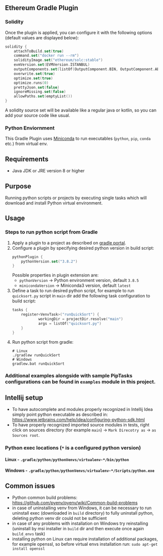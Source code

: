 ## Ethereum  Gradle Plugin

### Solidity

Once the plugin is applied, you can configure it with the following options (default values are displayed below):

```kotlin
solidity {
    attachToBuild.set(true)
    command.set("docker run --rm")
    solidityImage.set("ethereum/solc:stable")
    evmVersion.set(EVMVersion.ISTANBUL)
    outputComponents.set(listOf(OutputComponent.BIN, OutputComponent.ABI))
    overwrite.set(true)
    optimize.set(true)
    optimize.runs(0)
    prettyJson.set(false)
    ignoreMissing.set(false)
    allowPaths.set(emptyList())
}
```
A solidity source set will be available like a regular java or kotlin, so you can add your source code like usual.


### Python Enviornment

This Gradle Plugin uses [Miniconda](https://docs.conda.io/en/latest/miniconda.html)
to run executables (`python`, `pip`, `conda` etc.) from virtual env.  

## Requirements
* Java JDK or JRE version 8 or higher

## Purpose
Running python scripts or projects by executing single tasks which will download and install Python virtual environment.

## Usage

### Steps to run python script from Gradle
1. Apply a plugin to a project as described on [gradle portal](https://plugins.gradle.org/plugin/com.pswidersk.python-plugin).
2. Configure a plugin by specifying desired python version in build script:
    ```kotlin
    pythonPlugin {
        pythonVersion.set("3.8.2")
    }
    ```
    Possible properties in plugin extension are:
    - `pythonVersion` -> Python environment version, default `3.8.5`
    - `minicondaVersion` -> Miniconda3 version, default `latest`
3. Define a task to run desired python script, for example to run `quicksort.py` script in `main` dir add the following task configuration to build script:
    ```kotlin
    tasks {
        register<VenvTask>("runQuickSort") {
                workingDir = projectDir.resolve("main")
                args = listOf("quicksort.py")
        }
    }
    ```
4. Run python script from gradle:
    ```shell script
    # Linux
    ./gradlew runQuickSort
    # Windows
    gradlew.bat runQuickSort
    ```

### Additional examples alongside with sample PipTasks configurations can be found in `examples` module in this project. 

## Intellij setup
* To have autocomplete and modules properly recognized in Intellij Idea simply point python executable as described in: 
https://www.jetbrains.com/help/idea/configuring-python-sdk.html
* To have properly recognized imported source modules in tests, right click on sources directory (for example `main`) -> `Mark Direcotry as` -> `as Sources root`.

### Python exec locations (`*` is a configured python version)

#### Linux - `.gradle/python/pythonVenvs/virtualenv-*/bin/python`

#### Windows - `.gradle/python/pythonVenvs/virtualenv-*/Scripts/python.exe`

## Common issues
* Python common build problems: https://github.com/pyenv/pyenv/wiki/Common-build-problems
* in case of uninstalling venv from Windows, it can be necessary to run uninstall exec (downloaded in `build` directory) to fully uninstall python, 
deleting python venv dir could not be sufficient
* in case of any problems with installation on Windows try reinstalling (uninstall by msi installer in `build` dir and then execute once again `build_envs` task)
* installing python on Linux can require installation of additional packages, 
for example openssl, so before virtual envs installation run: `sudo apt-get install openssl` 
